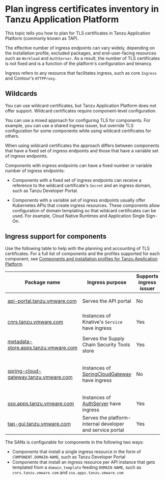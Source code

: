 # Plan ingress certificates inventory in Tanzu Application Platform

This topic tells you how to plan for TLS certificates in Tanzu Application Platform (commonly known
as TAP).

The effective number of ingress endpoints can vary widely, depending on the installation profile,
excluded packages, and end-user-facing resources such as `Workload` and `AuthServer`. As a result,
the number of TLS certificates is not fixed and is a function of the platform's configuration and
tenancy.

Ingress refers to any resource that facilitates ingress, such as core `Ingress` and Contour's
`HTTPProxy`.

## <a id="wildcards"></a> Wildcards

You can use wildcard certificates, but Tanzu Application Platform does not offer support. Wildcard
certificates require component-level configuration.

You can use a mixed approach for configuring TLS for components. For example, you can use a shared
ingress issuer, but override TLS configuration for some components while using wildcard
certificates for others.

When using wildcard certificates the approach differs between components that have a fixed set of
ingress endpoints and those that have a variable set of ingress endpoints.

Components with ingress endpoints can have a fixed number or variable number of ingress endpoints:

- Components with a fixed set of ingress endpoints can receive a reference to the wildcard
  certificate's `Secret` and an ingress domain, such as Tanzu Developer Portal.

- Components with a variable set of ingress endpoints usually offer Kubernetes APIs that create
  ingress resources. These components allow configuration of domain templating so that wildcard
  certificates can be used. For example, Cloud Native Runtimes and Application Single Sign-On.

## Ingress support for components

Use the following table to help with the planning and accounting of TLS certificates. For a full
list of components and the profiles supported for each component, see
[Components and installation profiles for Tanzu Application Platform](../about-package-profiles.hbs.md#profiles-and-packages).

| Package name                                                                   | Ingress purpose                               | Supports ingress issuer | Supports wildcards | Number of ingress    | SANs                                             |
|--------------------------------------------------------------------------------|-----------------------------------------------|-------------------------|--------------------|----------------------|--------------------------------------------------|
| [api-portal.tanzu.vmware.com](../api-portal/about.hbs.md)                      | Serves the API portal                         | No                      | Yes                | `1`                  | `api-portal.INGRESS-DOMAIN`                      |
| [cnrs.tanzu.vmware.com](../cloud-native-runtimes/about.hbs.md)                 | Instances of Knative's `Service` have ingress | Yes                     | Yes                | `Number of Services` | SANs depend on the component's `domain_template` |
| [metadata-store.apps.tanzu.vmware.com](../scst-store/tls-configuration.hbs.md) | Serves the Supply Chain Security Tools store  | Yes                     | Yes                | `1`                  | `metadata-store.INGRESS-DOMAIN`                  |
| [spring-cloud-gateway.tanzu.vmware.com](../spring-cloud-gateway/about.hbs.md)  | Instances of [SpringCloudGateway](../spring-cloud-gateway/about.hbs.md) have ingress | No | Yes | `Number of SpringCloudGateways` | See [Using an Ingress Resource](https://docs.vmware.com/en/VMware-Spring-Cloud-Gateway-for-Kubernetes/2.1/scg-k8s/GUID-guides-external-access.html) in the Spring Cloud Gateway documentation |
| [sso.apps.tanzu.vmware.com](../app-sso/how-to-guides/service-operators/issuer-uri-and-tls.hbs.md) | Instances of [AuthServer](../app-sso/how-to-guides/service-operators/index.hbs.md) have ingress | Yes | Yes | `Number of AuthServers` | Depends on the component's `domain_template` |
| [tap-gui.tanzu.vmware.com](../tap-gui/tls/overview.hbs.md)                     | Serves the platform-internal developer and service portal | Yes | Yes | `1` | `tap-gui.INGRESS-DOMAIN` |

The SANs is configurable for components in the following two ways:

- Components that install a single ingress resource in the form of `COMPONENT.DOMAIN-NAME`, such as
  Tanzu Developer Portal
- Components that install an ingress resource per API instance that gets templated from a
  `domain_template` feeding `DOMAIN-NAME`, such as `cnrs.tanzu.vmware.com` and
  `sso.apps.tanzu.vmware.com`
